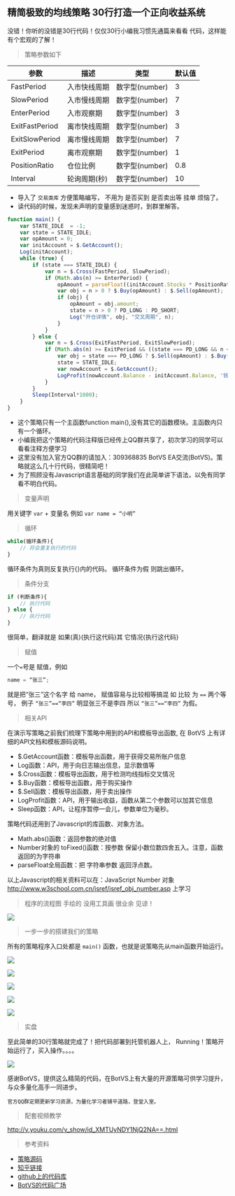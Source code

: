 
## 精简极致的均线策略 30行打造一个正向收益系统

没错！你听的没错是30行代码！仅仅30行小编我习惯先通篇来看看 代码，这样能有个宏观的了解！

> 策略参数如下


|参数|描述|类型|默认值|
| - | - | - | - |
|FastPeriod|入市快线周期| 数字型(number)|3 |
|SlowPeriod|入市慢线周期|数字型(number)|7|
|EnterPeriod|入市观察期|数字型(number)|3|
|ExitFastPeriod|离市快线周期|数字型(number)|3|
|ExitSlowPeriod|离市慢线周期|数字型(number)|7|
|ExitPeriod|离市观察期|数字型(number)|1|
|PositionRatio|仓位比例|数字型(number)|0.8|
|Interval|轮询周期(秒)|数字型(number)|10|


- 导入了 `交易类库`  方便策略编写，  不用为 是否买到  是否卖出等 挂单 烦恼了。
- 读代码的时候，发现未声明的变量感到迷惑时，到群里解答。


```javascript
function main() {
    var STATE_IDLE  = -1;
    var state = STATE_IDLE;
    var opAmount = 0;
    var initAccount = $.GetAccount();
    Log(initAccount);
    while (true) {
        if (state === STATE_IDLE) {
            var n = $.Cross(FastPeriod, SlowPeriod);
            if (Math.abs(n) >= EnterPeriod) {
                opAmount = parseFloat((initAccount.Stocks * PositionRatio).toFixed(3));
                var obj = n > 0 ? $.Buy(opAmount) : $.Sell(opAmount);
                if (obj) {
                    opAmount = obj.amount;
                    state = n > 0 ? PD_LONG : PD_SHORT;
                    Log("开仓详情", obj, "交叉周期", n);
                }
            }
        } else {
            var n = $.Cross(ExitFastPeriod, ExitSlowPeriod);
            if (Math.abs(n) >= ExitPeriod && ((state === PD_LONG && n < 0) || (state === PD_SHORT && n > 0))) {
                var obj = state === PD_LONG ? $.Sell(opAmount) : $.Buy(opAmount);
                state = STATE_IDLE;
                var nowAccount = $.GetAccount();
                LogProfit(nowAccount.Balance - initAccount.Balance, '钱:', nowAccount.Balance, '币:', nowAccount.Stocks, '平仓详情:', obj, "交叉周期", n);
            }
        }
        Sleep(Interval*1000);
    }
}
```

- 这个策略只有一个主函数function main(),没有其它的函数模块。主函数内只有一个循环。
- 小编我把这个策略的代码注释版已经传上QQ群共享了，初次学习的同学可以看看注释方便学习
- 这里没有加入官方QQ群的请加入：309368835    BotVS EA交流(BotVS)。策略就这么几十行代码，很精简吧！
- 为了照顾没有Javascript语言基础的同学我们在此简单讲下语法，以免有同学看不明白代码。


> 变量声明

 用关键字 `var` + 变量名 例如 `var name = “小明”`
 
> 循环

```javascript
while(循环条件){
    // 将会重复执行的代码
}
```

循环条件为真则反复执行{}内的代码。 循环条件为假  则跳出循环。

> 条件分支

```javascript
if (判断条件){
    // 执行代码
} else {
    // 执行代码
}
```

很简单，翻译就是     如果(真){执行这代码}其      它情况{执行这代码}
	
> 赋值
  
一个`=`号是 赋值，例如

```javascript
name = “张三”;
```

就是把“张三”这个名字 给 name，  赋值容易与比较相等搞混
如 比较 为 `==` 两个等号，
例子 `“张三”==“李四”` 明显张三不是李四 所以 `“张三”==“李四”`  为假。

> 相关API

在演示写策略之前我们梳理下策略中用到的API和模板导出函数, 在 BotVS 上有详细的API文档和模板源码说明。

- $.GetAccount函数：模板导出函数，用于获得交易所账户信息
- Log函数：API，用于向日志输出信息，显示数值等
- $.Cross函数：模板导出函数，用于检测均线指标交叉情况
- $.Buy函数：模板导出函数，用于购买操作
- $.Sell函数：模板导出函数，用于卖出操作
- LogProfit函数：API，用于输出收益，函数从第二个参数可以加其它信息
- Sleep函数：API，让程序暂停一会儿，参数单位为毫秒。

策略代码还用到了Javascript的库函数、对象方法。

- Math.abs()函数：返回参数的绝对值
- Number对象的 toFixed()函数：按参数 保留小数位数四舍五入。注意，函数返回的为字符串
- parseFloat全局函数：把  字符串参数 返回浮点数。

以上Javascript的相关资料可以在：JavaScript Number 对象 http://www.w3school.com.cn/jsref/jsref_obj_number.asp  上学习

> 程序的流程图 手绘的 没用工具画 很业余 见谅！

![](https://dn-filebox.qbox.me/bc794e735dc215d2f4595a70172a60bbb41c50a4.jpg)

> 一步一步的搭建我们的策略

所有的策略程序入口处都是 `main()` 函数，也就是说策略先从main函数开始运行。

![](https://dn-filebox.qbox.me/35d08389ca1c1e9680f72ec1213d5d23d4929e9d.png)
 
![](https://dn-filebox.qbox.me/3eb50aa477765a880b5e5cd945b7b4277f528936.png)

![](https://dn-filebox.qbox.me/01cb700a46d5d1cd568ed247f02401e1baf07023.png)
 
![](https://dn-filebox.qbox.me/819208533635f7e63f351f370eb818c645ad63a2.png)

![](https://dn-filebox.qbox.me/70da4f3b6a7de3e1adc70780c47ff3404367bf0c.png)

> 实盘

至此简单的30行策略就完成了！把代码部署到托管机器人上，
Running！策略开始运行了，买入操作。。。。

 ![](https://dn-filebox.qbox.me/921b166b3ec492ec8e752a4c642274ae06354ca9.png)

感谢BotVS，提供这么精简的代码，在BotVS上有大量的开源策略可供学习提升，与众多量化高手一同进步。

`官方QQ群定期更新学习资源，为量化学习者铺平道路，登堂入室。`

> 配套视频教学

http://v.youku.com/v_show/id_XMTUyNDY1NjQ2NA==.html

> 参考资料

- [策略源码](https://www.botvs.com/strategy/12348)
- [知乎链接](http://zhuanlan.zhihu.com/p/20707339)
- [github上的代码库](https://github.com/zeropool/botvs)
- [BotVS的代码广场](https://www.botvs.com/square)
